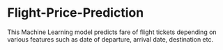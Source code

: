 # Flight-Price-Prediction
This Machine Learning model predicts fare of flight tickets depending on various features such as date of departure, arrival date, destination etc.
